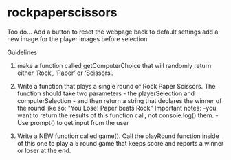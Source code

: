 # rockpaperscissors

Too do...
Add a button to reset the webpage back to default settings
add a new image for the player images before selection


Guidelines

1. make a function called getComputerChoice that will randomly return either ‘Rock’, ‘Paper’ or ‘Scissors’.

2. Write a function that plays a single round of Rock Paper Scissors. The function should take two parameters - the playerSelection and computerSelection - and then return a string that declares the winner of the round like so: "You Lose! Paper beats Rock"
    Important notes: -you want to return the results of this function call, not console.log() them.
                     -Use prompt() to get input from the user

3. Write a NEW function called game(). Call the playRound function inside of this one to play a 5 round game that keeps score and reports a winner or loser at the end.